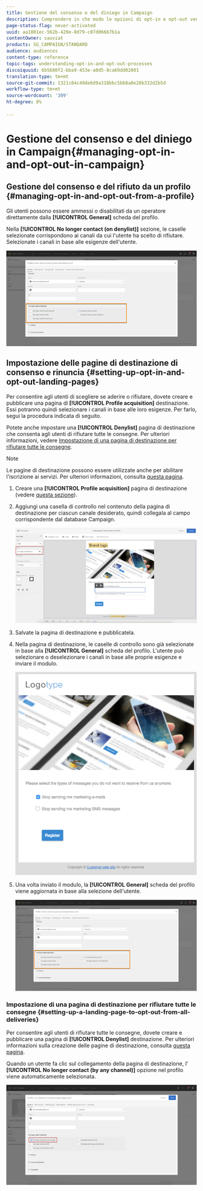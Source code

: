 ```yaml
---
title: Gestione del consenso e del diniego in Campaign
description: Comprendere in che modo le opzioni di opt-in e opt-out vengono gestite in  Adobe Campaign.
page-status-flag: never-activated
uuid: aa1801ec-562b-420e-8d79-c07d066b7b1a
contentOwner: sauviat
products: SG_CAMPAIGN/STANDARD
audience: audiences
content-type: reference
topic-tags: understanding-opt-in-and-opt-out-processes
discoiquuid: 6b5680f2-bba9-453e-a0d5-8ca69dd02001
translation-type: tm+mt
source-git-commit: 1321c84c49de6d9a318bbc5bb8a0e28b332d2b5d
workflow-type: tm+mt
source-wordcount: '309'
ht-degree: 8%

---
```



# Gestione del consenso e del diniego in Campaign{#managing-opt-in-and-opt-out-in-campaign}

## Gestione del consenso e del rifiuto da un profilo {#managing-opt-in-and-opt-out-from-a-profile}

Gli utenti possono essere ammessi o disabilitati da un operatore direttamente dalla **[!UICONTROL General]** scheda del profilo.

Nella **[!UICONTROL No longer contact (on denylist)]** sezione, le caselle selezionate corrispondono ai canali da cui l&#39;utente ha scelto di rifiutare. Selezionate i canali in base alle esigenze dell&#39;utente.

![](assets/optin_landingpage_3.png)

## Impostazione delle pagine di destinazione di consenso e rinuncia {#setting-up-opt-in-and-opt-out-landing-pages}

Per consentire agli utenti di scegliere se aderire o rifiutare, dovete creare e pubblicare una pagina di **[!UICONTROL Profile acquisition]** destinazione. Essi potranno quindi selezionare i canali in base alle loro esigenze. Per farlo, segui la procedura indicata di seguito.

Potete anche impostare una **[!UICONTROL Denylist]** pagina di destinazione che consenta agli utenti di rifiutare tutte le consegne. Per ulteriori informazioni, vedere [Impostazione di una pagina di destinazione per rifiutare tutte le consegne](#setting-up-a-landing-page-to-opt-out-from-all-deliveries).

>[!NOTE]
>
>Le pagine di destinazione possono essere utilizzate anche per abilitare l&#39;iscrizione ai servizi. Per ulteriori informazioni, consulta [questa pagina](../../channels/using/configuring-landing-page.md#linking-a-landing-page-to-a-service).

1. Creare una **[!UICONTROL Profile acquisition]** pagina di destinazione (vedere [questa sezione](../../channels/using/getting-started-with-landing-pages.md)).
1. Aggiungi una casella di controllo nel contenuto della pagina di destinazione per ciascun canale desiderato, quindi collegala al campo corrispondente dal database Campaign.

   ![](assets/optin_landingpage_1.png)

1. Salvate la pagina di destinazione e pubblicatela.
1. Nella pagina di destinazione, le caselle di controllo sono già selezionate in base alla **[!UICONTROL General]** scheda del profilo. L&#39;utente può selezionare o deselezionare i canali in base alle proprie esigenze e inviare il modulo.

   ![](assets/optin_landingpage_2.png)

1. Una volta inviato il modulo, la **[!UICONTROL General]** scheda del profilo viene aggiornata in base alla selezione dell&#39;utente.

   ![](assets/optin_landingpage_3.png)

### Impostazione di una pagina di destinazione per rifiutare tutte le consegne {#setting-up-a-landing-page-to-opt-out-from-all-deliveries}

Per consentire agli utenti di rifiutare tutte le consegne, dovete creare e pubblicare una pagina di **[!UICONTROL Denylist]** destinazione. Per ulteriori informazioni sulla creazione delle pagine di destinazione, consulta [questa pagina](../../channels/using/getting-started-with-landing-pages.md).

Quando un utente fa clic sul collegamento della pagina di destinazione, l&#39; **[!UICONTROL No longer contact (by any channel)]** opzione nel profilo viene automaticamente selezionata.

![](assets/blocklisting_allchannels.png)

